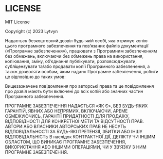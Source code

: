 # LICENSE

MIT License

Copyright (c) 2023 Lytvyn 

Надається безкоштовний дозвіл будь-якій особі, яка отримує копію цього програмного забезпечення та пов’язаних файлів документації («Програмне забезпечення»), працювати з Програмним забезпеченням без обмежень, включаючи без обмежень права на використання, копіювання, зміну, об’єднання публікувати, розповсюджувати, субліцензувати та/або продавати копії Програмного забезпечення, а також дозволяти особам, яким надано Програмне забезпечення, робити це відповідно до таких умов:

Вищезазначене повідомлення про авторські права та це повідомлення про дозвіл мають бути включені до всіх копій або значних частин Програмного забезпечення.

ПРОГРАМНЕ ЗАБЕЗПЕЧЕННЯ НАДАЄТЬСЯ «ЯК Є», БЕЗ БУДЬ-ЯКИХ ГАРАНТІЙ, ЯВНИХ АБО НЕПРЯМИХ, ВКЛЮЧАЮЧИ, АРЕМЕ ОБМЕЖУЮЧИСЬ, ГАРАНТІЇ ПРИДАТНОСТІ ДЛЯ ПРОДАЖУ, ВІДПОВІДНОСТІ ДЛЯ КОНКРЕТНОЇ МЕТИ ТА ВІДСУТНОСТІ ПРАВ. АВТОРИ АБО ВЛАСНИКИ АВТОРСЬКИХ ПРАВ НЕ НЕСУТЬ ВІДПОВІДАЛЬНОСТІ ЗА БУДЬ-ЯКІ ПРЕТЕНЗІЇ, ЗБИТКИ АБО ІНШУ ВІДПОВІДАЛЬНІСТЬ В наслідок КОНТРАКТНОЇ ДІЇ, ДЕЛІКТУ ЧИ ІНШИМ ОБЛАСТОМ, ЩО ВИНИКАЄ ПРОГРАМНЕ ЗАБЕЗПЕЧЕННЯ, ВИКОРИСТАННЯ АБО ІНШИМИ ОПЕРАЦІЯМИ, ЧИ У ЗВ’ЯЗКУ З НИМ ПРОГРАМНЕ ЗАБЕЗПЕЧЕННЯ.